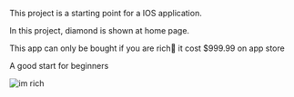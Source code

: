 This project is a starting point for a IOS application.

In this project, diamond is shown at home page.

This app can only be bought if you are rich🤑 it cost $999.99 on app store

A good start for beginners


![im rich](https://user-images.githubusercontent.com/112901255/207603099-484f7bd4-4d95-429d-8134-8f92dd0b6a9a.jpg)

